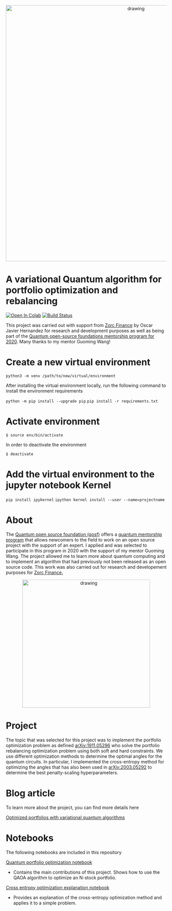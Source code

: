<p align="center">
<img src="circuit.png" alt="drawing" width="800"/>
</p>

# A variational Quantum algorithm for portfolio optimization and rebalancing 
[![Open In Colab](https://colab.research.google.com/assets/colab-badge.svg)](https://colab.research.google.com/github/OscarJHernandez/qc_portfolio_optimization/blob/master/example_notebook.ipynb)
[![Build Status](https://travis-ci.com/OscarJHernandez/qc_portfolio_optimization.svg?branch=master)](https://travis-ci.com/OscarJHernandez/qc_portfolio_optimization)


This project was carried out with support from [Zorc Finance](http://www.zorc-finance.com) by Oscar Javier Hernandez for research and development purposes as well as being part of the [Quantum open-source foundations mentorship program for 2020](https://qosf.org/).  Many thanks to my mentor Guoming Wang!


# Create a new virtual environment
`python3 -m venv /path/to/new/virtual/environment`

After installing the virtual environment locally, run the 
following command to install the environment requirements

`python -m pip install --upgrade pip`
`pip install -r requirements.txt`


# Activate environment
`$ source env/bin/activate`

In order to deactivate the environment

`$ deactivate`

# Add the virtual environment to the jupyter notebook Kernel
`pip install ipykernel`
`ipython kernel install --user --name=projectname`

# About
The [Quantum open source foundation (qosf)](https://qosf.org/) offers a [quantum mentorship program](https://qosf.org/qc_mentorship/) that allows newcomers to the field to work on an open source project with the support of an expert. I applied and was selected to participate in this program in 2020 with the support of my mentor Guoming Wang. The project allowed me to learn more about quantum computing and to implement an algorithm that had previously not been released as an open source code. This work was also carried out for research and developement purposes for [Zorc Finance.](https://www.zorc-finance.com)

<p align="center">
<a href="http://www.zorc-finance.com">
<img src="Financelogo.png" alt="drawing" width="400"/>
</a>
</p>

# Project
The topic that was selected for this project was to implement the portfolio optimization problem as defined  [arXiv:1911.05296](https://arxiv.org/abs/1911.05296) who solve the portfolio rebalancing optimization problem using both soft and hard constraints. We use different optimization methods to determine the optimal angles for the quantum circuits. In particular, I implemented the cross-entropy method for optimizing the angles that has also been used in [arXiv:2003.05292](https://arxiv.org/abs/2003.05292) to determine the best penalty-scaling hyperparameters.

# Blog article

To learn more about the project, you can find more details here  

[Optimized portfolios with variational quantum algorithms](https://www.zorc-finance.com/post/optimal-portfolios-with-qaoa)

# Notebooks

The following notebooks are included in this repository

[Quantum portfolio optimization notebook](/Final_notebook.ipynb)
* Contains the main contributions of this project. Shows how to use the QAOA algorithm to optimize an N-stock portfolio.  


[Cross entropy optimization explanation notebook](/Cross_Entropy_Optimization.ipynb)
* Provides an explanation of the cross-entropy optimization method and applies it to a simple problem.

